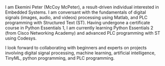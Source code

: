 I am Ekemini Peter (McCoy McPeter), a result-driven individual interested in Embedded Systems. I am conversant with the fundamentals of digital signals (images, audio, and videos) processing using Matlab, and PLC programming with Structured Text (ST). Having undergone a certificate course in Python Essentials 1, I am currently learning Python Essentials 2 (from Cisco Networking Academy) and advanced PLC programming with ST using Codesys.  

I look forward to collaborating with beginners and experts on projects involving digital signal processing, machine learning, artificial intelligence, TinyML, python programming, and PLC programming.


<!---
ekeminimcpeter/ekeminimcpeter is a ✨ special ✨ repository because its `README.md` (this file) appears on your GitHub profile.
You can click the Preview link to take a look at your changes.
--->
